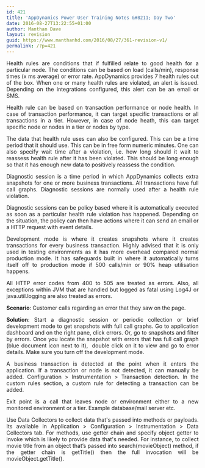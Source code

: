 ```yaml
---
id: 421
title: 'AppDynamics Power User Training Notes &#8211; Day Two'
date: 2016-08-27T13:22:55+01:00
author: Manthan Dave
layout: revision
guid: https://www.manthanhd.com/2016/08/27/361-revision-v1/
permalink: /?p=421
---
```

<p style="text-align: justify;">Health rules are conditions that if fulfilled relate to good health for a particular node. The conditions can be based on load (calls/min), response times (x ms average) or error rate. AppDynamics provides 7 health rules out of the box. When one or many health rules are violated, an alert is issued. Depending on the integrations configured, this alert can be an email or SMS.</p>
<p style="text-align: justify;">Health rule can be based on transaction performance or node health. In case of transaction performance, it can target specific transactions or all transactions in a tier. However, in case of node heath, this can target specific node or nodes in a tier or nodes by type.</p>
<p style="text-align: justify;">The data that health rule uses can also be configured. This can be a time period that it should use. This can be in free form numeric minutes. One can also specify wait time after a violation, i.e. how long should it wait to reassess health rule after it has been violated. This should be long enough so that it has enough new data to positively reassess the condition.<!--more--></p>
<p style="text-align: justify;">Diagnostic session is a time period in which AppDynamics collects extra snapshots for one or more business transactions. All transactions have full call graphs. Diagnostic sessions are normally used after a health rule violation.</p>
<p style="text-align: justify;">Diagnostic sessions can be policy based where it is automatically executed as soon as a particular health rule violation has happened. Depending on the situation, the policy can then have actions where it can send an email or a HTTP request with event details.</p>
<p style="text-align: justify;">Development mode is where it creates snapshots where it creates transactions for every business transaction. Highly advised that it is only used in testing environments as it has more overhead compared normal production mode. It has safeguards built in where it automatically turns itself off to production mode if 500 calls/min or 90% heap utilisation happens.</p>
<p style="text-align: justify;">All HTTP error codes from 400 to 505 are treated as errors. Also, all exceptions within JVM that are handled but logged as fatal using Log4J or java.util.logging are also treated as errors.</p>
<p style="text-align: justify;"><b>Scenario</b>: Customer calls regarding an error that they saw on the page.</p>
<p style="text-align: justify;"><b>Solution</b>: Start a diagnostic session or periodic collection or brief development mode to get snapshots with full call graphs. Go to application dashboard and on the right pane, click errors. Or, go to snapshots and filter by errors. Once you locate the snapshot with errors that has full call graph (blue document icon next to it),  double click on it to view and go to error details. Make sure you turn off the development mode.</p>
<p style="text-align: justify;">A business transaction is detected at the point when it enters the application. If a transaction or node is not detected, it can manually be added. Configuration &gt; Instrumentation &gt; Transaction detection. In the custom rules section, a custom rule for detecting a transaction can be added.</p>
<p style="text-align: justify;">Exit point is a call that leaves node or environment either to a new monitored environment or a tier. Example database/mail server etc.</p>
<p style="text-align: justify;">Use Data Collectors to collect data that's passed into methods or payloads. Its available in Application &gt; Configuration &gt; Instrumentation &gt; Data Collectors tab. For methods, use getter chain and specify object getter to invoke which is likely to provide data that's needed. For instance, to collect movie title from an object that’s passed into search(movieObject) method, if the getter chain is getTitle() then the full invocation will be movieObject.getTitle().</p>